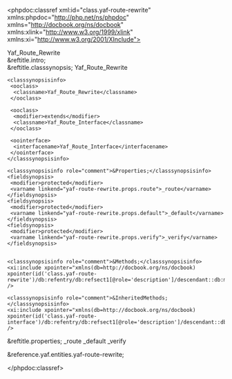 <?xml version="1.0" encoding="utf-8"?>
<!-- $Revision: 317663 $ -->

<phpdoc:classref xml:id="class.yaf-route-rewrite" xmlns:phpdoc="http://php.net/ns/phpdoc" xmlns="http://docbook.org/ns/docbook" xmlns:xlink="http://www.w3.org/1999/xlink" xmlns:xi="http://www.w3.org/2001/XInclude">

 <title>The Yaf_Route_Rewrite class</title>
 <titleabbrev>Yaf_Route_Rewrite</titleabbrev>

 <partintro>

<!-- {{{ Yaf_Route_Rewrite intro -->
  <section xml:id="yaf-route-rewrite.intro">
   &reftitle.intro;
   <para>

   </para>
  </section>
<!-- }}} -->

  <section xml:id="yaf-route-rewrite.synopsis">
   &reftitle.classsynopsis;

<!-- {{{ Synopsis -->
   <classsynopsis>
    <ooclass><classname>Yaf_Route_Rewrite</classname></ooclass>

<!-- {{{ Class synopsis -->
    <classsynopsisinfo>
     <ooclass>
      <classname>Yaf_Route_Rewrite</classname>
     </ooclass>
     
     <ooclass>
      <modifier>extends</modifier>
      <classname>Yaf_Route_Interface</classname>
     </ooclass>
     
     <oointerface>
      <interfacename>Yaf_Route_Interface</interfacename>
     </oointerface>
    </classsynopsisinfo>
<!-- }}} -->
    <classsynopsisinfo role="comment">&Properties;</classsynopsisinfo>
    <fieldsynopsis>
     <modifier>protected</modifier>
     <varname linkend="yaf-route-rewrite.props.route">_route</varname>
    </fieldsynopsis>
    <fieldsynopsis>
     <modifier>protected</modifier>
     <varname linkend="yaf-route-rewrite.props.default">_default</varname>
    </fieldsynopsis>
    <fieldsynopsis>
     <modifier>protected</modifier>
     <varname linkend="yaf-route-rewrite.props.verify">_verify</varname>
    </fieldsynopsis>

    
    <classsynopsisinfo role="comment">&Methods;</classsynopsisinfo>
    <xi:include xpointer="xmlns(db=http://docbook.org/ns/docbook) xpointer(id('class.yaf-route-rewrite')/db:refentry/db:refsect1[@role='description']/descendant::db:methodsynopsis[1])" />
    
    <classsynopsisinfo role="comment">&InheritedMethods;</classsynopsisinfo>
    <xi:include xpointer="xmlns(db=http://docbook.org/ns/docbook) xpointer(id('class.yaf-route-interface')/db:refentry/db:refsect1[@role='description']/descendant::db:methodsynopsis[1])" />

   </classsynopsis>
<!-- }}} -->

  </section>

  
<!-- {{{ Yaf_Route_Rewrite properties -->
  <section xml:id="yaf-route-rewrite.props">
   &reftitle.properties;
   <variablelist>
    <varlistentry xml:id="yaf-route-rewrite.props.route">
     <term><varname>_route</varname></term>
     <listitem>
      <para></para>
     </listitem>
    </varlistentry>
    <varlistentry xml:id="yaf-route-rewrite.props.default">
     <term><varname>_default</varname></term>
     <listitem>
      <para></para>
     </listitem>
    </varlistentry>
    <varlistentry xml:id="yaf-route-rewrite.props.verify">
     <term><varname>_verify</varname></term>
     <listitem>
      <para></para>
     </listitem>
    </varlistentry>
   </variablelist>
  </section>
<!-- }}} -->


 </partintro>

 &reference.yaf.entities.yaf-route-rewrite;

</phpdoc:classref>

<!-- Keep this comment at the end of the file
Local variables:
mode: sgml
sgml-omittag:t
sgml-shorttag:t
sgml-minimize-attributes:nil
sgml-always-quote-attributes:t
sgml-indent-step:1
sgml-indent-data:t
indent-tabs-mode:nil
sgml-parent-document:nil
sgml-default-dtd-file:"~/.phpdoc/manual.ced"
sgml-exposed-tags:nil
sgml-local-catalogs:nil
sgml-local-ecat-files:nil
End:
vim600: syn=xml fen fdm=syntax fdl=2 si
vim: et tw=78 syn=sgml
vi: ts=1 sw=1
-->
